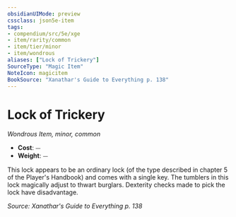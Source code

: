 ```yaml
---
obsidianUIMode: preview
cssclass: json5e-item
tags:
- compendium/src/5e/xge
- item/rarity/common
- item/tier/minor
- item/wondrous
aliases: ["Lock of Trickery"]
SourceType: "Magic Item"
NoteIcon: magicitem
BookSource: "Xanathar's Guide to Everything p. 138"
---
```

# Lock of Trickery
*Wondrous Item, minor, common*  

- **Cost**: ⏤
- **Weight**: ⏤

This lock appears to be an ordinary lock (of the type described in chapter 5 of the Player's Handbook) and comes with a single key. The tumblers in this lock magically adjust to thwart burglars. Dexterity checks made to pick the lock have disadvantage.

*Source: Xanathar's Guide to Everything p. 138*